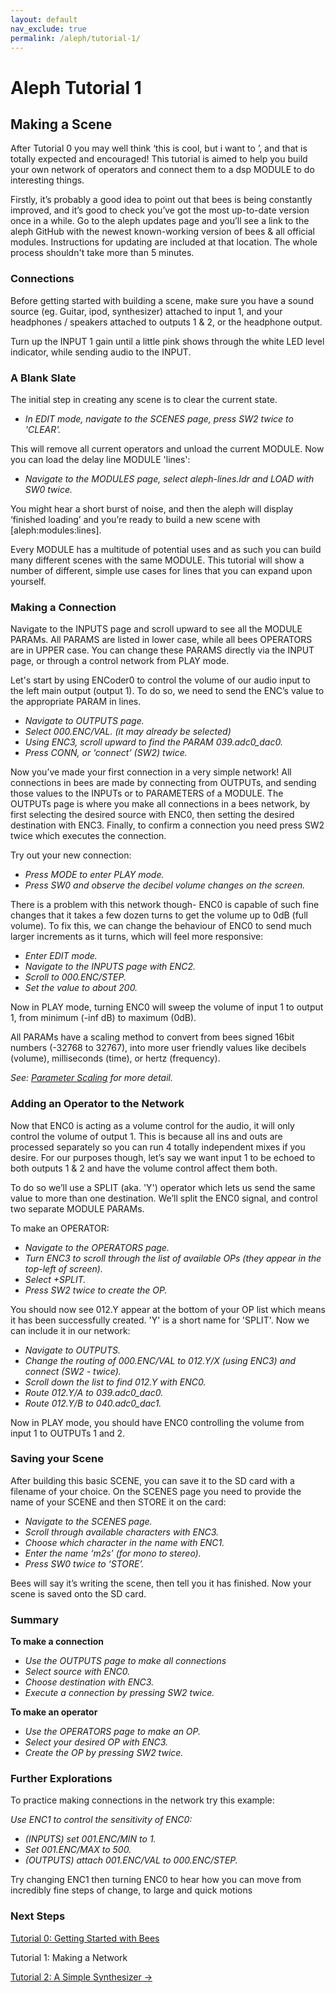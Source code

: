 ```yaml
---
layout: default
nav_exclude: true
permalink: /aleph/tutorial-1/
---
```


# Aleph Tutorial 1

## Making a Scene

After Tutorial 0 you may well think ‘this is cool, but i want to <insert cool thing here>’, and that is totally expected and encouraged! This tutorial is aimed to help you build your own network of operators and connect them to a dsp MODULE to do interesting things.

Firstly, it’s probably a good idea to point out that bees is being constantly improved, and it’s good to check you’ve got the most up-to-date version once in a while. Go to the aleph updates page and you’ll see a link to the aleph GitHub with the newest known-working version of bees & all official modules. Instructions for updating are included at that location. The whole process shouldn't take more than 5 minutes.

### Connections

Before getting started with building a scene, make sure you have a sound source (eg. Guitar, ipod, synthesizer) attached to input 1, and your headphones / speakers attached to outputs 1 & 2, or the headphone output.

Turn up the INPUT 1 gain until a little pink shows through the white LED level indicator, while sending audio to the INPUT.

### A Blank Slate

The initial step in creating any scene is to clear the current state.

- *In EDIT mode, navigate to the SCENES page, press SW2 twice to 'CLEAR'.*

This will remove all current operators and unload the current MODULE. Now you can load the delay line MODULE 'lines':

- *Navigate to the MODULES page, select aleph-lines.ldr and LOAD with SW0 twice.*

You might hear a short burst of noise, and then the aleph will display ‘finished loading’ and you’re ready to build a new scene with [aleph:modules:lines].

Every MODULE has a multitude of potential uses and as such you can build many different scenes with the same MODULE. This tutorial will show a number of different, simple use cases for lines that you can expand upon yourself.

### Making a Connection

Navigate to the INPUTS page and scroll upward to see all the MODULE PARAMs. All PARAMS are listed in lower case, while all bees OPERATORS are in UPPER case. You can change these PARAMS directly via the INPUT page, or through a control network from PLAY mode.

Let's start by using ENCoder0 to control the volume of our audio input to the left main output (output 1). To do so, we need to send the ENC’s value to the appropriate PARAM in lines.

- *Navigate to OUTPUTS page.*
- *Select 000.ENC/VAL. (it may already be selected)*
- *Using ENC3, scroll upward to find the PARAM 039.adc0_dac0.*
- *Press CONN, or ‘connect’ (SW2) twice.*

Now you’ve made your first connection in a very simple network! All connections in bees are made by connecting from OUTPUTs, and sending those values to the INPUTs or to PARAMETERS of a MODULE. The OUTPUTs page is where you make all connections in a bees network, by first selecting the desired source with ENC0, then setting the desired destination with ENC3. Finally, to confirm a connection you need press SW2 twice which executes the connection.

Try out your new connection:

- *Press MODE to enter PLAY mode.*
- *Press SW0 and observe the decibel volume changes on the screen.*

There is a problem with this network though- ENC0 is capable of such fine changes that it takes a few dozen turns to get the volume up to 0dB (full volume). To fix this, we can change the behaviour of ENC0 to send much larger increments as it turns, which will feel more responsive:

- *Enter EDIT mode.*
- *Navigate to the INPUTS page with ENC2.*
- *Scroll to 000.ENC/STEP.*
- *Set the value to about 200.*

Now in PLAY mode, turning ENC0 will sweep the volume of input 1 to output 1, from minimum (-inf dB) to maximum (0dB).

All PARAMs have a scaling method to convert from bees signed 16bit numbers (-32768 to 32767), into more user friendly values like decibels (volume), milliseconds (time), or hertz (frequency).

*See: [Parameter Scaling](../param-scaling) for more detail.*

### Adding an Operator to the Network

Now that ENC0 is acting as a volume control for the audio, it will only control the volume of output 1. This is because all ins and outs are processed separately so you can run 4 totally independent mixes if you desire. For our purposes though, let’s say we want input 1 to be echoed to both outputs 1 & 2 and have the volume control affect them both.

To do so we’ll use a SPLIT (aka. 'Y') operator which lets us send the same value to more than one destination. We’ll split the ENC0 signal, and control two separate MODULE PARAMs.

To make an OPERATOR:

- *Navigate to the OPERATORS page.*
- *Turn ENC3 to scroll through the list of available OPs (they appear in the top-left of screen).*
- *Select +SPLIT.*
- *Press SW2 twice to create the OP.*

You should now see 012.Y appear at the bottom of your OP list which means it has been successfully created. 'Y' is a short name for 'SPLIT'. Now we can include it in our network:

- *Navigate to OUTPUTS.*
- *Change the routing of 000.ENC/VAL to 012.Y/X (using ENC3) and connect (SW2 - twice).*
- *Scroll down the list to find 012.Y with ENC0.*
- *Route 012.Y/A to 039.adc0_dac0.*
- *Route 012.Y/B to 040.adc0_dac1.*

Now in PLAY mode, you should have ENC0 controlling the volume from input 1 to OUTPUTs 1 and 2.

### Saving your Scene

After building this basic SCENE, you can save it to the SD card with a filename of your choice. On the SCENES page you need to provide the name of your SCENE and then STORE it on the card:

- *Navigate to the SCENES page.*
- *Scroll through available characters with ENC3.*
- *Choose which character in the name with ENC1.*
- *Enter the name ‘m2s’ (for mono to stereo).*
- *Press SW0 twice to ‘STORE’.*

Bees will say it’s writing the scene, then tell you it has finished. Now your scene is saved onto the SD card.

### Summary

**To make a connection**

- *Use the OUTPUTS page to make all connections*
- *Select source with ENC0.*
- *Choose destination with ENC3.*
- *Execute a connection by pressing SW2 twice.*

**To make an operator**

- *Use the OPERATORS page to make an OP.*
- *Select your desired OP with ENC3.*
- *Create the OP by pressing SW2 twice.*

### Further Explorations

To practice making connections in the network try this example:

*Use ENC1 to control the sensitivity of ENC0:*

- *(INPUTS) set 001.ENC/MIN to 1.*
- *Set 001.ENC/MAX to 500.*
- *(OUTPUTS) attach 001.ENC/VAL to 000.ENC/STEP.*

Try changing ENC1 then turning ENC0 to hear how you can move from incredibly fine steps of change, to large and quick motions

### Next Steps

[Tutorial 0: Getting Started with Bees](../tutorial-0)

Tutorial 1: Making a Network

[Tutorial 2: A Simple Synthesizer &rarr;](../tutorial-2)
